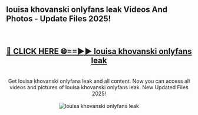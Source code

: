 <h2>louisa khovanski onlyfans leak Videos And Photos - Update Files 2025!</h2>
<br>
<div align="center">
<h2><a href="https://linkcuts.com/hfmhzwbr" rel="nofollow">🔴 CLICK HERE 🌐==►► louisa khovanski onlyfans leak</a></h2>
<br>
Get louisa khovanski onlyfans leak and all content. Now you can access all videos and pictures of louisa khovanski onlyfans leak. New Updated Files 2025!
<br>
<br>
<a href="https://linkcuts.com/hfmhzwbr" rel="nofollow" data-target="animated-image.originalLink"><img src="https://i.ibb.co.com/WyWwxjT/player-gif2.gif" alt="louisa khovanski onlyfans leak" style="max-width: 100%; display: inline-block;" data-target="animated-image.originalImage"></a>
</div>
<br>